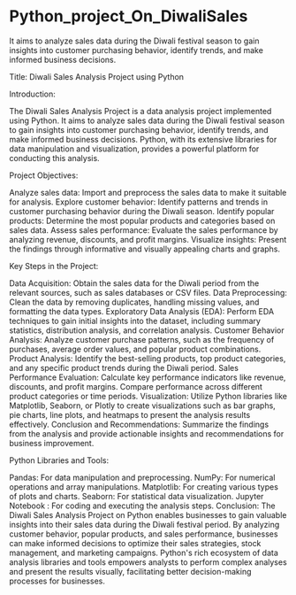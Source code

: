 # Python_project_On_DiwaliSales
 It aims to analyze sales data during the Diwali festival season to gain insights into customer purchasing behavior, identify trends, and make informed business decisions. 

Title: Diwali Sales Analysis Project using Python

Introduction:

The Diwali Sales Analysis Project is a data analysis project implemented using Python. It aims to analyze sales data during the Diwali festival season to gain insights into customer purchasing behavior, identify trends, and make informed business decisions. Python, with its extensive libraries for data manipulation and visualization, provides a powerful platform for conducting this analysis.

Project Objectives:

Analyze sales data: Import and preprocess the sales data to make it suitable for analysis.
Explore customer behavior: Identify patterns and trends in customer purchasing behavior during the Diwali season.
Identify popular products: Determine the most popular products and categories based on sales data.
Assess sales performance: Evaluate the sales performance by analyzing revenue, discounts, and profit margins.
Visualize insights: Present the findings through informative and visually appealing charts and graphs.

Key Steps in the Project:

Data Acquisition: Obtain the sales data for the Diwali period from the relevant sources, such as sales databases or CSV files.
Data Preprocessing: Clean the data by removing duplicates, handling missing values, and formatting the data types.
Exploratory Data Analysis (EDA): Perform EDA techniques to gain initial insights into the dataset, including summary statistics, distribution analysis, and correlation analysis.
Customer Behavior Analysis: Analyze customer purchase patterns, such as the frequency of purchases, average order values, and popular product combinations.
Product Analysis: Identify the best-selling products, top product categories, and any specific product trends during the Diwali period.
Sales Performance Evaluation: Calculate key performance indicators like revenue, discounts, and profit margins. Compare performance across different product categories or time periods.
Visualization: Utilize Python libraries like Matplotlib, Seaborn, or Plotly to create visualizations such as bar graphs, pie charts, line plots, and heatmaps to present the analysis results effectively.
Conclusion and Recommendations: Summarize the findings from the analysis and provide actionable insights and recommendations for business improvement.

Python Libraries and Tools:

Pandas: For data manipulation and preprocessing.
NumPy: For numerical operations and array manipulations.
Matplotlib: For creating various types of plots and charts.
Seaborn: For statistical data visualization.
Jupyter Notebook : For coding and executing the analysis steps.
Conclusion:
The Diwali Sales Analysis Project on Python enables businesses to gain valuable insights into their sales data during the Diwali festival period. By analyzing customer behavior, popular products, and sales performance, businesses can make informed decisions to optimize their sales strategies, stock management, and marketing campaigns. Python's rich ecosystem of data analysis libraries and tools empowers analysts to perform complex analyses and present the results visually, facilitating better decision-making processes for businesses.
